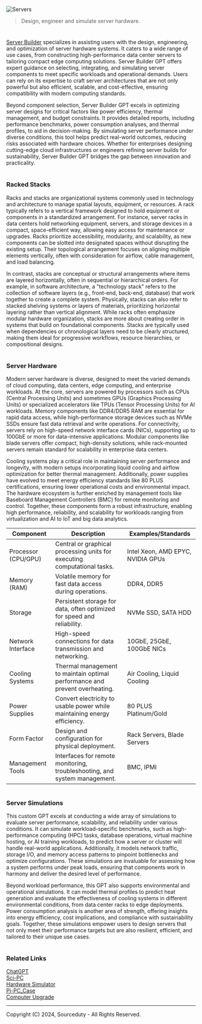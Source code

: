![Servers](https://github.com/user-attachments/assets/28716556-0ee1-4d2d-89e5-5b72c7968a86)

> Design, engineer and simulate server hardware.
#

[Server Builder](https://chatgpt.com/g/g-674df5c8a02481918824c762be06199a-server-builder) specializes in assisting users with the design, engineering, and optimization of server hardware systems. It caters to a wide range of use cases, from constructing high-performance data center servers to tailoring compact edge computing solutions. Server Builder GPT offers expert guidance on selecting, integrating, and simulating server components to meet specific workloads and operational demands. Users can rely on its expertise to craft server architectures that are not only powerful but also efficient, scalable, and cost-effective, ensuring compatibility with modern computing standards.

Beyond component selection, Server Builder GPT excels in optimizing server designs for critical factors like power efficiency, thermal management, and budget constraints. It provides detailed reports, including performance benchmarks, power consumption analyses, and thermal profiles, to aid in decision-making. By simulating server performance under diverse conditions, this tool helps predict real-world outcomes, reducing risks associated with hardware choices. Whether for enterprises designing cutting-edge cloud infrastructures or engineers refining server builds for sustainability, Server Builder GPT bridges the gap between innovation and practicality.

#
### Racked Stacks

Racks and stacks are organizational systems commonly used in technology and architecture to manage spatial layouts, equipment, or resources. A rack typically refers to a vertical framework designed to hold equipment or components in a standardized arrangement. For instance, server racks in data centers hold networking equipment, servers, and storage devices in a compact, space-efficient way, allowing easy access for maintenance or upgrades. Racks prioritize accessibility, modularity, and scalability, as new components can be slotted into designated spaces without disrupting the existing setup. Their topological arrangement focuses on aligning multiple elements vertically, often with consideration for airflow, cable management, and load balancing.

In contrast, stacks are conceptual or structural arrangements where items are layered horizontally, often in sequential or hierarchical orders. For example, in software architecture, a "technology stack" refers to the collection of software layers (e.g., front-end, back-end, database) that work together to create a complete system. Physically, stacks can also refer to stacked shelving systems or layers of materials, prioritizing horizontal layering rather than vertical alignment. While racks often emphasize modular hardware organization, stacks are more about creating order in systems that build on foundational components. Stacks are typically used when dependencies or chronological layers need to be clearly structured, making them ideal for progressive workflows, resource hierarchies, or compositional designs.

#
### Server Hardware

Modern server hardware is diverse, designed to meet the varied demands of cloud computing, data centers, edge computing, and enterprise workloads. At the core, servers are powered by processors such as CPUs (Central Processing Units) and sometimes GPUs (Graphics Processing Units) or specialized accelerators like TPUs (Tensor Processing Units) for AI workloads. Memory components like DDR4/DDR5 RAM are essential for rapid data access, while high-performance storage devices such as NVMe SSDs ensure fast data retrieval and write operations. For connectivity, servers rely on high-speed network interface cards (NICs), supporting up to 100GbE or more for data-intensive applications. Modular components like blade servers offer compact, high-density solutions, while rack-mounted servers remain standard for scalability in enterprise data centers.

Cooling systems play a critical role in maintaining server performance and longevity, with modern setups incorporating liquid cooling and airflow optimization for better thermal management. Additionally, power supplies have evolved to meet energy efficiency standards like 80 PLUS certifications, ensuring lower operational costs and environmental impact. The hardware ecosystem is further enriched by management tools like Baseboard Management Controllers (BMC) for remote monitoring and control. Together, these components form a robust infrastructure, enabling high performance, reliability, and scalability for workloads ranging from virtualization and AI to IoT and big data analytics.

| Component            | Description                                                                                 | Examples/Standards         |
|-----------------------|---------------------------------------------------------------------------------------------|----------------------------|
| Processor (CPU/GPU)  | Central or graphical processing units for executing computational tasks.                    | Intel Xeon, AMD EPYC, NVIDIA GPUs |
| Memory (RAM)         | Volatile memory for fast data access during operations.                                     | DDR4, DDR5                 |
| Storage              | Persistent storage for data, often optimized for speed and reliability.                     | NVMe SSD, SATA HDD         |
| Network Interface    | High-speed connections for data transmission and networking.                                | 10GbE, 25GbE, 100GbE NICs |
| Cooling Systems      | Thermal management to maintain optimal performance and prevent overheating.                  | Air Cooling, Liquid Cooling |
| Power Supplies       | Convert electricity to usable power while maintaining energy efficiency.                    | 80 PLUS Platinum/Gold      |
| Form Factor          | Design and configuration for physical deployment.                                           | Rack Servers, Blade Servers |
| Management Tools     | Interfaces for remote monitoring, troubleshooting, and system management.                   | BMC, IPMI                  |

#
### Server Simulations

This custom GPT excels at conducting a wide array of simulations to evaluate server performance, scalability, and reliability under various conditions. It can simulate workload-specific benchmarks, such as high-performance computing (HPC) tasks, database operations, virtual machine hosting, or AI training workloads, to predict how a server or cluster will handle real-world applications. Additionally, it models network traffic, storage I/O, and memory access patterns to pinpoint bottlenecks and optimize configurations. These simulations are invaluable for assessing how a system performs under peak loads, ensuring that components work in harmony and deliver the desired level of performance.

Beyond workload performance, this GPT also supports environmental and operational simulations. It can model thermal profiles to predict heat generation and evaluate the effectiveness of cooling systems in different environmental conditions, from data center racks to edge deployments. Power consumption analysis is another area of strength, offering insights into energy efficiency, cost implications, and compliance with sustainability goals. Together, these simulations empower users to design servers that not only meet their performance targets but are also resilient, efficient, and tailored to their unique use cases.

#
### Related Links

[ChatGPT](https://github.com/sourceduty/ChatGPT)
<br>
[Sci-PC](https://github.com/sourceduty/Sci-PC)
<br>
[Hardware Simulator](https://github.com/sourceduty/Hardware_Simulator)
<br>
[Pi-PC_Case](https://github.com/sourceduty/Pi-PC_Case)
<br>
[Computer Upgrade](https://github.com/sourceduty/Computer_Upgrade)

***
Copyright (C) 2024, Sourceduty - All Rights Reserved.
